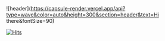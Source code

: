 ![header](https://capsule-render.vercel.app/api?type=wave&color=auto&height=300&section=header&text=Hi there&fontSize=90)


[![Hits](https://hits.seeyoufarm.com/api/count/incr/badge.svg?url=https%3A%2F%2Fgithub.com%2Fhunsii&count_bg=%2379C83D&title_bg=%23555555&icon=octopusdeploy.svg&icon_color=%23E7E7E7&title=hits&edge_flat=false)](https://hits.seeyoufarm.com)




<!--
**hunsii/hunsii** is a ✨ _special_ ✨ repository because its `README.md` (this file) appears on your GitHub profile.

Here are some ideas to get you started:

- 🔭 I’m currently working on ...
- 🌱 I’m currently learning ...
- 👯 I’m looking to collaborate on ...
- 🤔 I’m looking for help with ...
- 💬 Ask me about ...
- 📫 How to reach me: ...
- 😄 Pronouns: ...
- ⚡ Fun fact: ...
-->
